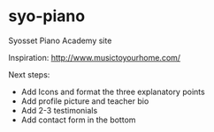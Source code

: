 # syo-piano
Syosset Piano Academy site

Inspiration: http://www.musictoyourhome.com/

Next steps:
* Add Icons and format the three explanatory points
* Add profile picture and teacher bio
* Add 2-3 testimonials
* Add contact form in the bottom
